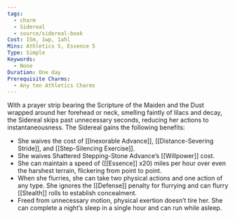 ```yaml
---
tags:
  - charm
  - Sidereal
  - source/sidereal-book
Cost: 15m, 1wp, 1ahl
Mins: Athletics 5, Essence 5
Type: Simple
Keywords:
  - None
Duration: One day
Prerequisite Charms:
  - Any ten Athletics Charms
---
```

With a prayer strip bearing the Scripture of the Maiden and the Dust wrapped around her forehead or neck, smelling faintly of lilacs and decay, the Sidereal skips past unnecessary seconds, reducing her actions to instantaneousness. The Sidereal gains the following benefits: 
-  She waives the cost of [[Inexorable Advance]], [[Distance-Severing Stride]], and [[Step-Silencing Exercise]]. 
-  She waives Shattered Stepping-Stone Advance’s [[Willpower]] cost. 
-  She can maintain a speed of ([[Essence]] x20) miles per hour over even the harshest terrain, flickering from point to point. 
-  When she flurries, she can take two physical actions and one action of any type. She ignores the [[Defense]] penalty for flurrying and can flurry [[Stealth]] rolls to establish concealment. 
-  Freed from unnecessary motion, physical exertion doesn’t tire her. She can complete a night’s sleep in a single hour and can run while asleep. 